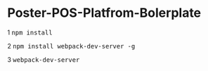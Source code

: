 # Poster-POS-Platfrom-Bolerplate

1
<kbd> npm install</kbd> 

2
<kbd> npm install webpack-dev-server -g</kbd> 

3
<kbd> webpack-dev-server</kbd>

